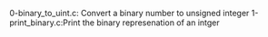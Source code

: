 0-binary_to_uint.c: Convert a binary number to unsigned integer
1-print_binary.c:Print the binary represenation of an intger
